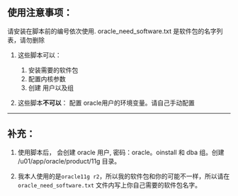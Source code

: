 使用注意事项：
---------

请安装在脚本前的编号依次使用.
oracle_need_software.txt 是软件包的名字列表，请勿删除

1. 这些脚本可以：
	1. 安装需要的软件包
	2. 配置内核参数
	3. 创建 用户以及组

2. 这些脚本**不可以**：
	配置 oracle用户的环境变量。请自己手动配置

-----

补充：
------

1. 使用脚本后， 会创建 oracle 用户, 密码：oracle。oinstall 和 dba 组。创建 /u01/app/oracle/product/11g 目录。

2. 我本人使用的是`oracle11g r2`，所以我的软件包和你的可能不一样，所以请在`oracle_need_software.txt` 文件内写上你自己需要的软件包名字。
